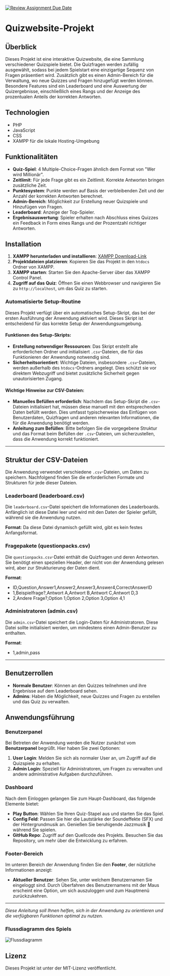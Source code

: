 [![Review Assignment Due Date](https://classroom.github.com/assets/deadline-readme-button-24ddc0f5d75046c5622901739e7c5dd533143b0c8e959d652212380cedb1ea36.svg)](https://classroom.github.com/a/uTZu5Ndq)
# Quizwebsite-Projekt

## Überblick
Dieses Projekt ist eine interaktive Quizwebsite, die eine Sammlung verschiedener Quizspiele bietet. Die Quizfragen werden zufällig ausgewählt, sodass bei jedem Spielstart eine einzigartige Sequenz von Fragen präsentiert wird. Zusätzlich gibt es einen Admin-Bereich für die Verwaltung, wo neue Quizzes und Fragen hinzugefügt werden können. Besondere Features sind ein Leaderboard und eine Auswertung der Quizergebnisse, einschließlich eines Rangs und der Anzeige des prozentualen Anteils der korrekten Antworten.

## Technologien
- PHP
- JavaScript
- CSS
- XAMPP für die lokale Hosting-Umgebung

## Funktionalitäten
- **Quiz-Spiel**: 4 Multiple-Choice-Fragen ähnlich dem Format von "Wer wird Millionär".
- **Zeitlimit**: Für jede Frage gibt es ein Zeitlimit. Korrekte Antworten bringen zusätzliche Zeit.
- **Punktesystem**: Punkte werden auf Basis der verbleibenden Zeit und der Anzahl der korrekten Antworten berechnet.
- **Admin-Bereich**: Möglichkeit zur Erstellung neuer Quizspiele und Hinzufügen von Fragen.
- **Leaderboard**: Anzeige der Top-Spieler.
- **Ergebnisauswertung**: Spieler erhalten nach Abschluss eines Quizzes ein Feedback in Form eines Rangs und der Prozentzahl richtiger Antworten.

## Installation
1. **XAMPP herunterladen und installieren**: [XAMPP Download-Link](https://www.apachefriends.org/download.html)
2. **Projektdateien platzieren**: Kopieren Sie das Projekt in den `htdocs` Ordner von XAMPP.
3. **XAMPP starten**: Starten Sie den Apache-Server über das XAMPP Control Panel.
4. **Zugriff auf das Quiz**: Öffnen Sie einen Webbrowser und navigieren Sie zu `http://localhost`, um das Quiz zu starten.

### Automatisierte Setup-Routine

Dieses Projekt verfügt über ein automatisches Setup-Skript, das bei der ersten Ausführung der Anwendung aktiviert wird. Dieses Skript ist entscheidend für das korrekte Setup der Anwendungsumgebung.

#### Funktionen des Setup-Skripts:
- **Erstellung notwendiger Ressourcen**: Das Skript erstellt alle erforderlichen Ordner und initialisiert `.csv`-Dateien, die für das Funktionieren der Anwendung notwendig sind.
- **Sicherheitsorientiert**: Wichtige Dateien, insbesondere `.csv`-Dateien, werden außerhalb des `htdocs`-Ordners angelegt. Dies schützt sie vor direktem Webzugriff und bietet zusätzliche Sicherheit gegen unautorisierten Zugang.

#### Wichtige Hinweise zur CSV-Dateien:
- **Manuelles Befüllen erforderlich**: Nachdem das Setup-Skript die `.csv`-Dateien initialisiert hat, müssen diese manuell mit den entsprechenden Daten befüllt werden. Dies umfasst typischerweise das Einfügen von Benutzerdaten, Quizfragen und anderen relevanten Informationen, die für die Anwendung benötigt werden.
- **Anleitung zum Befüllen**: Bitte befolgen Sie die vorgegebene Struktur und das Format beim Befüllen der `.csv`-Dateien, um sicherzustellen, dass die Anwendung korrekt funktioniert.
  
---

## Struktur der CSV-Dateien

Die Anwendung verwendet verschiedene `.csv`-Dateien, um Daten zu speichern. Nachfolgend finden Sie die erforderlichen Formate und Strukturen für jede dieser Dateien.

### Leaderboard (leaderboard.csv)

Die `leaderboard.csv`-Datei speichert die Informationen des Leaderboards. Anfänglich ist diese Datei leer und wird mit den Daten der Spieler gefüllt, während sie die Anwendung nutzen.

**Format**: Da diese Datei dynamisch gefüllt wird, gibt es kein festes Anfangsformat.

### Fragepakete (questionpacks.csv)

Die `questionpacks.csv`-Datei enthält die Quizfragen und deren Antworten. Sie benötigt einen speziellen Header, der nicht von der Anwendung gelesen wird, aber zur Strukturierung der Daten dient.

**Format**:
- ID,Question,Answer1,Answer2,Answer3,Answer4,CorrectAnswerID
- 1,Beispielfrage?,Antwort A,Antwort B,Antwort C,Antwort D,3
- 2,Andere Frage?,Option 1,Option 2,Option 3,Option 4,1


### Administratoren (admin.csv)
Die `admin.csv`-Datei speichert die Login-Daten für Administratoren. Diese Datei sollte initialisiert werden, um mindestens einen Admin-Benutzer zu enthalten.

**Format**:
- 1,admin,pass
---

## Benutzerrollen
- **Normale Benutzer**: Können an den Quizzes teilnehmen und ihre Ergebnisse auf dem Leaderboard sehen.
- **Admins**: Haben die Möglichkeit, neue Quizzes und Fragen zu erstellen und das Quiz zu verwalten.

## Anwendungsführung

### Benutzerpanel

Bei Betreten der Anwendung werden die Nutzer zunächst vom **Benutzerpanel** begrüßt. Hier haben Sie zwei Optionen:

1. **User Login**: Melden Sie sich als normaler User an, um Zugriff auf die Quizspiele zu erhalten.
2. **Admin Login**: Speziell für Administratoren, um Fragen zu verwalten und andere administrative Aufgaben durchzuführen.

### Dashboard

Nach dem Einloggen gelangen Sie zum Haupt-Dashboard, das folgende Elemente bietet:

- **Play Button**: Wählen Sie Ihren Quiz-Stapel aus und starten Sie das Spiel.
- **Config Feld**: Passen Sie hier die Lautstärke der Soundeffekte (SFX) und der Hintergrundmusik an. Genießen Sie beruhigende Jazzmusik 🎷 während Sie spielen.
- **GitHub Repo**: Zugriff auf den Quellcode des Projekts. Besuchen Sie das Repository, um mehr über die Entwicklung zu erfahren.

### Footer-Bereich

Im unteren Bereich der Anwendung finden Sie den **Footer**, der nützliche Informationen anzeigt:

- **Aktueller Benutzer**: Sehen Sie, unter welchem Benutzernamen Sie eingeloggt sind. Durch Überfahren des Benutzernamens mit der Maus erscheint eine Option, um sich auszuloggen und zum Hauptmenü zurückzukehren.

---

*Diese Anleitung soll Ihnen helfen, sich in der Anwendung zu orientieren und die verfügbaren Funktionen optimal zu nutzen.*


### Flussdiagramm des Spiels

![Flussdiagramm](https://imgur.com/suvuoKz.png)

## Lizenz
Dieses Projekt ist unter der MIT-Lizenz veröffentlicht.
